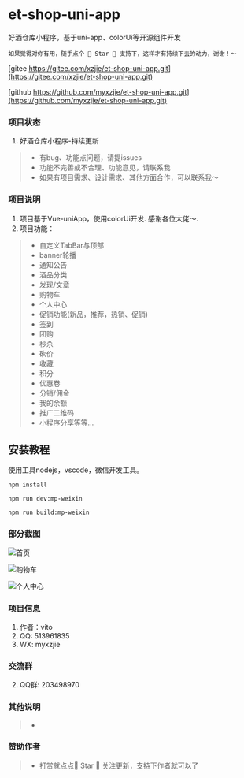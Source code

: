 # et-shop-uni-app


好酒仓库小程序，基于uni-app、colorUi等开源组件开发

```
如果觉得对你有用，随手点个 🌟 Star 🌟 支持下，这样才有持续下去的动力，谢谢！～
```


[gitee https://gitee.com/xzjie/et-shop-uni-app.git](https://gitee.com/xzjie/et-shop-uni-app.git)

[github https://github.com/myxzjie/et-shop-uni-app.git](https://github.com/myxzjie/et-shop-uni-app.git)


### 项目状态
1. 好酒仓库小程序-持续更新
> * 有bug、功能点问题，请提issues
> * 功能不完善或不合理、功能意见，请联系我
> * 如果有项目需求、设计需求、其他方面合作，可以联系我～

### 项目说明

1.  项目基于Vue-uniApp，使用colorUi开发. 感谢各位大佬～. 
2.  项目功能：
> * 自定义TabBar与顶部
> * banner轮播
> * 通知公告
> * 酒品分类
> * 发现/文章
> * 购物车
> * 个人中心
> * 促销功能(新品，推荐，热销、促销)
> * 签到
> * 团购
> * 秒杀
> * 砍价
> * 收藏
> * 积分
> * 优惠卷
> * 分销/佣金
> * 我的余额
> * 推广二维码
> * 小程序分享等等...
> 


## 安装教程
使用工具nodejs，vscode，微信开发工具。
```
npm install
```

```
npm run dev:mp-weixin
```

```
npm run build:mp-weixin
```


### 部分截图

![首页](docs/images/et-home.png '首页')

![购物车](docs/images/et-cart.png '购物车')

![个人中心](docs/images/et-me.png '个人中心')


### 项目信息

1.  作者：vito
2.  QQ: 513961835
3.  WX: myxzjie


### 交流群
2.  QQ群: 203498970


### 其他说明
> *  

### 赞助作者
> *  打赏就点点🌟 Star 🌟 关注更新，支持下作者就可以了

